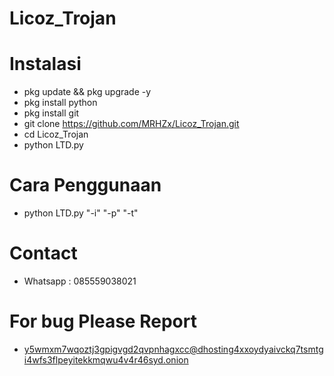 # Licoz_Trojan

# Instalasi
- pkg update && pkg upgrade -y
- pkg install python
- pkg install git
- git clone https://github.com/MRHZx/Licoz_Trojan.git
- cd Licoz_Trojan
- python LTD.py

# Cara Penggunaan
- python LTD.py "-i" "-p" "-t"

# Contact
- Whatsapp : 085559038021

# For bug Please Report
- y5wmxm7wqoztj3gpigvgd2qvpnhagxcc@dhosting4xxoydyaivckq7tsmtgi4wfs3flpeyitekkmqwu4v4r46syd.onion
